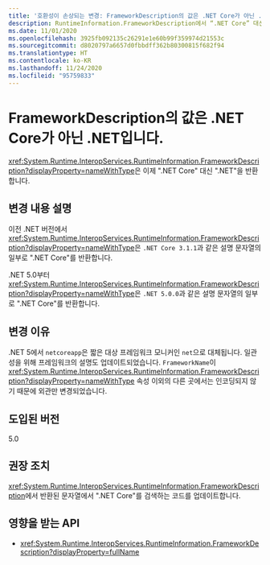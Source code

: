 ```yaml
---
title: '호환성이 손상되는 변경: FrameworkDescription의 값은 .NET Core가 아닌 .NET입니다.'
description: RuntimeInformation.FrameworkDescription에서 “.NET Core” 대신 “.NET”을 반환하는 핵심 .NET 라이브러리의 .NET 5.0 호환성이 손상되는 변경에 대해 알아봅니다.
ms.date: 11/01/2020
ms.openlocfilehash: 3925fb092135c26291e1e60b99f359974d21553c
ms.sourcegitcommit: d8020797a6657d0fbbdff362b80300815f682f94
ms.translationtype: HT
ms.contentlocale: ko-KR
ms.lasthandoff: 11/24/2020
ms.locfileid: "95759833"
---
```

# <a name="frameworkdescriptions-value-is-net-instead-of-net-core"></a>FrameworkDescription의 값은 .NET Core가 아닌 .NET입니다.

<xref:System.Runtime.InteropServices.RuntimeInformation.FrameworkDescription?displayProperty=nameWithType>은 이제 ".NET Core" 대신 ".NET"을 반환합니다.

## <a name="change-description"></a>변경 내용 설명

이전 .NET 버전에서 <xref:System.Runtime.InteropServices.RuntimeInformation.FrameworkDescription?displayProperty=nameWithType>은 `.NET Core 3.1.1`과 같은 설명 문자열의 일부로 ".NET Core"를 반환합니다.

.NET 5.0부터 <xref:System.Runtime.InteropServices.RuntimeInformation.FrameworkDescription?displayProperty=nameWithType>은 `.NET 5.0.0`과 같은 설명 문자열의 일부로 ".NET Core"를 반환합니다.

## <a name="reason-for-change"></a>변경 이유

.NET 5에서 `netcoreapp`은 짧은 대상 프레임워크 모니커인 `net`으로 대체됩니다. 일관성을 위해 프레임워크의 설명도 업데이트되었습니다. `FrameworkName`이 <xref:System.Runtime.InteropServices.RuntimeInformation.FrameworkDescription?displayProperty=nameWithType> 속성 이외의 다른 곳에서는 인코딩되지 않기 때문에 외관만 변경되었습니다.

## <a name="version-introduced"></a>도입된 버전

5.0

## <a name="recommended-action"></a>권장 조치

<xref:System.Runtime.InteropServices.RuntimeInformation.FrameworkDescription>에서 반환된 문자열에서 ".NET Core"를 검색하는 코드를 업데이트합니다.

## <a name="affected-apis"></a>영향을 받는 API

- <xref:System.Runtime.InteropServices.RuntimeInformation.FrameworkDescription?displayProperty=fullName>

<!--

### Category

Core .NET libraries

### Affected APIs

- `P:System.Runtime.InteropServices.RuntimeInformation.FrameworkDescription`

-->
